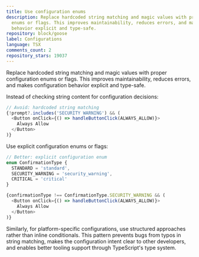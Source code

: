```yaml
---
title: Use configuration enums
description: Replace hardcoded string matching and magic values with proper configuration
  enums or flags. This improves maintainability, reduces errors, and makes configuration
  behavior explicit and type-safe.
repository: block/goose
label: Configurations
language: TSX
comments_count: 2
repository_stars: 19037
---
```


Replace hardcoded string matching and magic values with proper configuration enums or flags. This improves maintainability, reduces errors, and makes configuration behavior explicit and type-safe.

Instead of checking string content for configuration decisions:
```typescript
// Avoid: hardcoded string matching
{!prompt?.includes('SECURITY WARNING') && (
  <Button onClick={() => handleButtonClick(ALWAYS_ALLOW)}>
    Always Allow
  </Button>
)}
```

Use explicit configuration enums or flags:
```typescript
// Better: explicit configuration enum
enum ConfirmationType {
  STANDARD = 'standard',
  SECURITY_WARNING = 'security_warning',
  CRITICAL = 'critical'
}

{confirmationType !== ConfirmationType.SECURITY_WARNING && (
  <Button onClick={() => handleButtonClick(ALWAYS_ALLOW)}>
    Always Allow
  </Button>
)}
```

Similarly, for platform-specific configurations, use structured approaches rather than inline conditionals. This pattern prevents bugs from typos in string matching, makes the configuration intent clear to other developers, and enables better tooling support through TypeScript's type system.